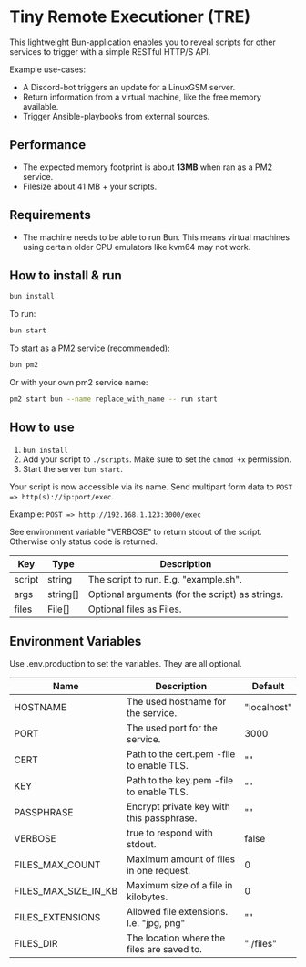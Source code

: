 # Tiny Remote Executioner (TRE)

This lightweight Bun-application enables you to reveal scripts for other services to trigger with a simple RESTful HTTP/S API.

Example use-cases:

- A Discord-bot triggers an update for a LinuxGSM server.
- Return information from a virtual machine, like the free memory available.
- Trigger Ansible-playbooks from external sources.

## Performance

- The expected memory footprint is about **13MB** when ran as a PM2 service.
- Filesize about 41 MB + your scripts.

## Requirements

- The machine needs to be able to run Bun. This means virtual machines using certain older CPU emulators like kvm64 may not work.

## How to install & run

```bash
bun install
```

To run:

```bash
bun start
```

To start as a PM2 service (recommended):

```bash
bun pm2
```

Or with your own pm2 service name:

```bash
pm2 start bun --name replace_with_name -- run start
```

## How to use

1. `bun install`
2. Add your script to `./scripts`. Make sure to set the `chmod +x` permission.
3. Start the server `bun start`.

Your script is now accessible via its name. Send multipart form data to `POST => http(s)://ip:port/exec`.

Example: `POST => http://192.168.1.123:3000/exec`

See environment variable "VERBOSE" to return stdout of the script. Otherwise only status code is returned.

| Key    | Type     | Description                                     |
| ------ | -------- | ----------------------------------------------- |
| script | string   | The script to run. E.g. "example.sh".           |
| args   | string[] | Optional arguments (for the script) as strings. |
| files  | File[]   | Optional files as Files.                        |

## Environment Variables

Use .env.production to set the variables. They are all optional.

| Name                 | Description                                | Default     |
| -------------------- | ------------------------------------------ | ----------- |
| HOSTNAME             | The used hostname for the service.         | "localhost" |
| PORT                 | The used port for the service.             | 3000        |
| CERT                 | Path to the cert.pem -file to enable TLS.  | ""          |
| KEY                  | Path to the key.pem -file to enable TLS.   | ""          |
| PASSPHRASE           | Encrypt private key with this passphrase.  | ""          |
| VERBOSE              | true to respond with stdout.               | false       |
| FILES_MAX_COUNT      | Maximum amount of files in one request.    | 0           |
| FILES_MAX_SIZE_IN_KB | Maximum size of a file in kilobytes.       | 0           |
| FILES_EXTENSIONS     | Allowed file extensions. I.e. "jpg, png"   | ""          |
| FILES_DIR            | The location where the files are saved to. | "./files"   |
